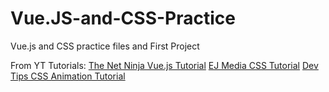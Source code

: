 # Vue.JS-and-CSS-Practice
Vue.js and CSS practice files and First Project


From YT Tutorials:
[The Net Ninja Vue.js Tutorial](https://www.youtube.com/playlist?list=PL4cUxeGkcC9gQcYgjhBoeQH7wiAyZNrYa)
[EJ Media CSS Tutorial](https://www.youtube.com/playlist?list=PLr6-GrHUlVf8JIgLcu3sHigvQjTw_aC9C)
[Dev Tips CSS Animation Tutorial](https://www.youtube.com/playlist?list=PLqGj3iMvMa4LvJ8VctoXnPI0dtE40wfid)
